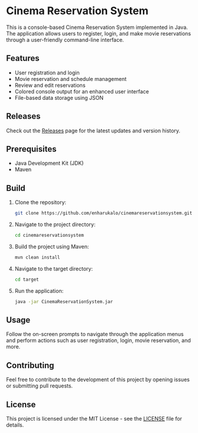 # Cinema Reservation System

This is a console-based Cinema Reservation System implemented in Java. The application allows users to register, login, and make movie reservations through a user-friendly command-line interface.

## Features

- User registration and login
- Movie reservation and schedule management
- Review and edit reservations
- Colored console output for an enhanced user interface
- File-based data storage using JSON

## Releases

Check out the [Releases](https://github.com/enharukalo/cinemareservationsystem/releases) page for the latest updates and version history.

## Prerequisites

- Java Development Kit (JDK)
- Maven

## Build

1. Clone the repository:

    ```bash
    git clone https://github.com/enharukalo/cinemareservationsystem.git
    ```

2. Navigate to the project directory:

    ```bash
    cd cinemareservationsystem
    ```

3. Build the project using Maven:

    ```bash
    mvn clean install
    ```

4. Navigate to the target directory:

    ```bash
    cd target
    ```

5. Run the application:

    ```bash
    java -jar CinemaReservationSystem.jar
    ```

## Usage

Follow the on-screen prompts to navigate through the application menus and perform actions such as user registration, login, movie reservation, and more.

## Contributing

Feel free to contribute to the development of this project by opening issues or submitting pull requests.

## License

This project is licensed under the MIT License - see the [LICENSE](LICENSE) file for details.
